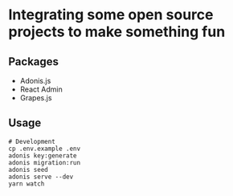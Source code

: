 # Integrating some open source projects to make something fun

## Packages

- Adonis.js
- React Admin
- Grapes.js

## Usage

```
# Development
cp .env.example .env
adonis key:generate
adonis migration:run
adonis seed
adonis serve --dev
yarn watch
```
